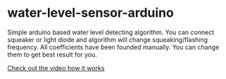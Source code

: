 # water-level-sensor-arduino

Simple arduino based water level detecting algorithm.
You can connect squeaker or light diode and algorithm will change squeaking/flashing frequency.
All coefficients have been founded manually. You can change them to get best result for you.

[Check out the video how it works](https://www.instagram.com/p/CcIEembo_Lb/)
